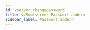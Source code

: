 ```yaml
---
id: vserver_changepassword
title: v/Rootserver Passwort ändern
sidebar_label: Passwort ändern
---
```

